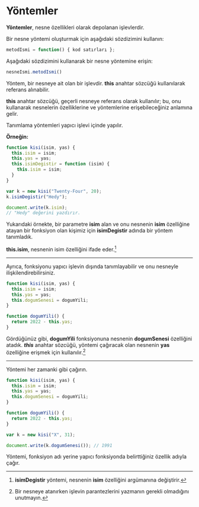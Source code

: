 # Yöntemler


**Yöntemler**, nesne özellikleri olarak depolanan işlevlerdir.

Bir nesne yöntemi oluşturmak için aşağıdaki sözdizimini kullanın:

```javascript
metodIsmi = function() { kod satırları };
```

Aşağıdaki sözdizimini kullanarak bir nesne yöntemine erişin:

```javascript
nesneIsmi.metodIsmi()
```	

Yöntem, bir nesneye ait olan bir işlevdir. **this** anahtar sözcüğü kullanılarak referans alınabilir.

**this** anahtar sözcüğü, geçerli nesneye referans olarak kullanılır; bu, onu kullanarak nesnelerin özelliklerine ve yöntemlerine erişebileceğiniz anlamına gelir.

Tanımlama yöntemleri yapıcı işlevi içinde yapılır.

**Örneğin:**

```javascript
function kisi(isim, yas) {
  this.isim = isim;
  this.yas = yas;
  this.isimDegistir = function (isim) {
    this.isim = isim;
  }
}

var k = new kisi("Twenty-Four", 20);
k.isimDegistir("Hedy");

document.write(k.isim);
// "Hedy" değerini yazdırır.
```

Yukarıdaki örnekte, bir parametre **isim** alan ve onu nesnenin **isim** özelliğine atayan bir fonksiyon olan kişimiz için **isimDegistir** adında bir yöntem tanımladık.

**this.isim**, nesnenin isim özelliğini ifade eder.[^1]

  
  [^1]: **isimDegistir** yöntemi, nesnenin **isim** özelliğini argümanına değiştirir.

<hr>

Ayrıca, fonksiyonu yapıcı işlevin dışında tanımlayabilir ve onu nesneyle ilişkilendirebilirsiniz.

```javascript
function kisi(isim, yas) {
  this.isim = isim;
  this.yas = yas;
  this.dogumSenesi = dogumYili;
}

function dogumYili() {
  return 2022 - this.yas;
}
```

Gördüğünüz gibi, **dogumYili** fonksiyonuna nesnenin **dogumSenesi** özelliğini atadık.
***this*** anahtar sözcüğü, yöntemi çağıracak olan nesnenin **yas** özelliğine erişmek için kullanılır.[^2]

  [^2]: Bir nesneye atanırken işlevin parantezlerini yazmanın gerekli olmadığını unutmayın.

<hr>

Yöntemi her zamanki gibi çağırın.

```javascript
function kisi(isim, yas) {
  this.isim = isim;
  this.yas = yas;
  this.dogumSenesi = dogumYili;
}

function dogumYili() {
  return 2022 - this.yas;
}

var k = new kisi("X", 31);

document.write(k.dogumSenesi()); // 1991
```	

Yöntemi, fonksiyon adı yerine yapıcı fonksiyonda belirttiğiniz özellik adıyla çağır.

